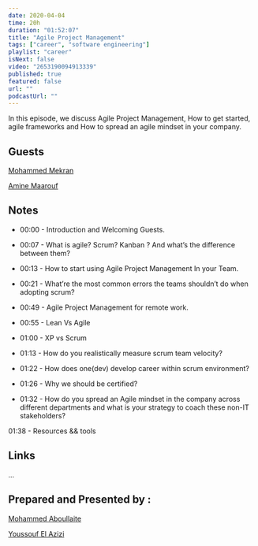 ```yaml
---
date: 2020-04-04
time: 20h
duration: "01:52:07"
title: "Agile Project Management"
tags: ["career", "software engineering"]
playlist: "career"
isNext: false
video: "2653190094913339"
published: true
featured: false
url: ""
podcastUrl: ""
---
```


In this episode, we discuss Agile Project Management, How to get started, agile frameworks and How to spread an agile mindset in your company.

## Guests

[Mohammed Mekran](https://web.facebook.com/mohamed.mekran)

[Amine Maarouf](https://web.facebook.com/amiiiinema)

## Notes

- 00:00 - Introduction and Welcoming Guests.

- 00:07 - What is agile? Scrum? Kanban ? And what’s the difference between them?

- 00:13 - How to start using Agile Project Management In your Team.

- 00:21 - What’re the most common errors the teams shouldn’t do when adopting scrum?

- 00:49 - Agile Project Management for remote work.

- 00:55 - Lean Vs Agile

- 01:00 - XP vs Scrum

- 01:13 - How do you realistically measure scrum team velocity?

- 01:22 - How does one(dev) develop career within scrum environment?

- 01:26 - Why we should be certified?

- 01:32 - How do you spread an Agile mindset in the company across different departments and what is your strategy to coach these non-IT stakeholders?

01:38 - Resources && tools

## Links

...

## Prepared and Presented by :

[Mohammed Aboullaite](https://aboullaite.me/)

[Youssouf El Azizi](https://elazizi.com/)
